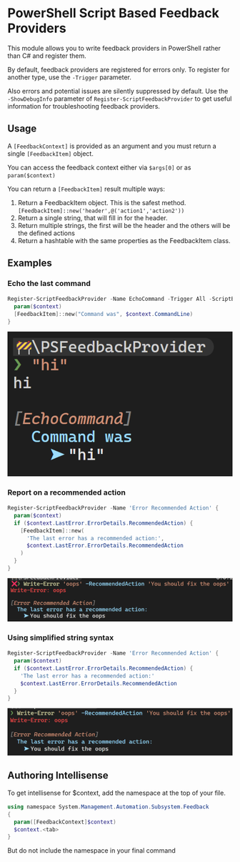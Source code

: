 # PowerShell Script Based Feedback Providers

This module allows you to write feedback providers in PowerShell rather than C# and register them.

By default, feedback providers are registered for errors only. To register for another type, use the `-Trigger` parameter.

Also errors and potential issues are silently suppressed by default. Use the `-ShowDebugInfo` parameter of `Register-ScriptFeedbackProvider` to get useful information for troubleshooting feedback providers.

## Usage
A `[FeedbackContext]` is provided as an argument and you must return a single `[FeedbackItem]` object.

You can access the feedback context either via `$args[0]` or as `param($context)`

You can return a `[FeedbackItem]` result multiple ways:

1. Return a FeedbackItem object. This is the safest method. `[FeedbackItem]::new('header',@('action1','action2'))`
1. Return a single string, that will fill in for the header.
1. Return multiple strings, the first will be the header and the others will be the defined actions
1. Return a hashtable with the same properties as the FeedbackItem class.

## Examples

### Echo the last command

```powershell
Register-ScriptFeedbackProvider -Name EchoCommand -Trigger All -ScriptBlock {
  param($context)
  [FeedbackItem]::new("Command was", $context.CommandLine)
}
```

![Alt text](images/README/image.png)

### Report on a recommended action

```powershell
Register-ScriptFeedbackProvider -Name 'Error Recommended Action' {
  param($context)
  if ($context.LastError.ErrorDetails.RecommendedAction) {
    [FeedbackItem]::new(
      'The last error has a recommended action:',
      $context.LastError.ErrorDetails.RecommendedAction
    )
  }
}
```

![Alt text](images/README/image-1.png)

### Using simplified string syntax

```powershell
Register-ScriptFeedbackProvider -Name 'Error Recommended Action' {
  param($context)
  if ($context.LastError.ErrorDetails.RecommendedAction) {
    'The last error has a recommended action:'
    $context.LastError.ErrorDetails.RecommendedAction
  }
}
```
![Alt text](images/README/image-2.png)

## Authoring Intellisense

To get intellisense for $context, add the namespace at the top of your file.

```powershell
using namespace System.Management.Automation.Subsystem.Feedback
{
  param([FeedbackContext]$context)
  $context.<tab>
}
```

But do not include the namespace in your final command

